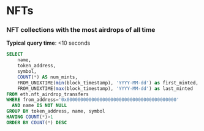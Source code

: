 # NFTs

### NFT collections with the most airdrops of all time

**Typical query time**: <10 seconds

```sql
SELECT
    name,
    token_address,
    symbol,
    COUNT(*) AS num_mints,
    FROM_UNIXTIME(min(block_timestamp), 'YYYY-MM-dd') as first_minted,
    FROM_UNIXTIME(max(block_timestamp), 'YYYY-MM-dd') as last_minted
FROM eth.nft_airdrop_transfers
WHERE from_address='0x0000000000000000000000000000000000000000'
  AND name IS NOT NULL
GROUP BY token_address, name, symbol
HAVING COUNT(*)>1
ORDER BY COUNT(*) DESC
```
